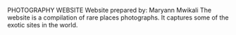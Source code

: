 PHOTOGRAPHY WEBSITE
Website prepared by: Maryann Mwikali
The website is a compilation of rare places photographs. It captures some of the exotic sites in the world.
 